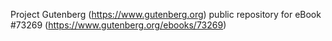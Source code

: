Project Gutenberg (https://www.gutenberg.org) public repository for
eBook #73269 (https://www.gutenberg.org/ebooks/73269)
